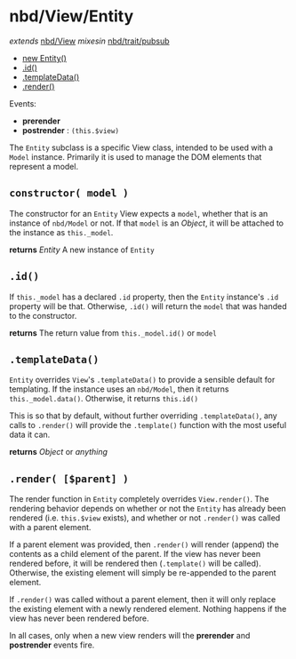 # nbd/View/Entity
  *extends* [nbd/View](../View.md)
  *mixesin* [nbd/trait/pubsub](../../trait/pubsub.md)

* [new Entity()](#constructor-model-)
* [.id()](#id-)
* [.templateData()](#templatedata-)
* [.render()](#render-parent-)

Events:
* __prerender__
* __postrender__ : `(this.$view)`

The `Entity` subclass is a specific View class, intended to be used with a
`Model` instance. Primarily it is used to manage the DOM elements that
represent a model.

## `constructor( model )`

The constructor for an `Entity` View expects a `model`, whether that is an
instance of `nbd/Model` or not. If that `model` is an *Object*, it will be
attached to the instance as `this._model`.

**returns** *Entity* A new instance of `Entity`

## `.id()`

If `this._model` has a declared `.id` property, then the `Entity` instance's
`.id` property will be that. Otherwise, `.id()` will return the `model` that
was handed to the constructor.

**returns** The return value from `this._model.id()` or `model`

## `.templateData()`

`Entity` overrides `View`'s `.templateData()` to provide a sensible default for
templating. If the instance uses an `nbd/Model`, then it returns
`this._model.data()`. Otherwise, it returns `this.id()`

This is so that by default, without further overriding `.templateData()`, any
calls to `.render()` will provide the `.template()` function with the most
useful data it can.

**returns** *Object* or *anything*

## `.render( [$parent] )`

The render function in `Entity` completely overrides `View.render()`. The
rendering behavior depends on whether or not the `Entity` has already been
rendered (i.e. `this.$view` exists), and whether or not `.render()` was called
with a parent element.

If a parent element was provided, then `.render()` will render (append) the
contents as a child element of the parent. If the view has never been rendered
before, it will be rendered then (`.template()` will be called). Otherwise, the
existing element will simply be re-appended to the parent element.

If `.render()` was called without a parent element, then it will only replace
the existing element with a newly rendered element. Nothing happens if the view
has never been rendered before.

In all cases, only when a new view renders will the **prerender** and
**postrender** events fire.
